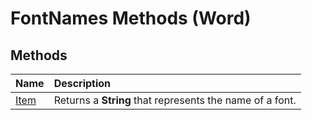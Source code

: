 
# FontNames Methods (Word)

## Methods



|**Name**|**Description**|
|:-----|:-----|
|[Item](51d5601b-61fe-d84f-1cac-399190ce643a.md)|Returns a  **String** that represents the name of a font.|
